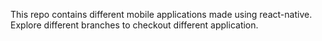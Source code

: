This repo contains different mobile applications made using react-native. Explore different branches to checkout different application.  